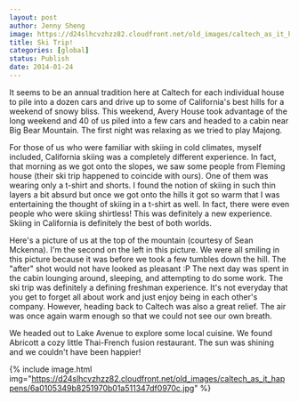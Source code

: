 ```yaml
---
layout: post
author: Jenny Sheng
image: https://d24slhcvzhzz82.cloudfront.net/old_images/caltech_as_it_happens/6a0105349b8251970b019b051149eb970d.jpg
title: Ski Trip!
categories: [global]
status: Publish
date: 2014-01-24
---
```


It seems to be an annual tradition here at Caltech for each individual house to pile into a dozen cars and drive up to some of California's best hills for a weekend of snowy bliss. This weekend, Avery House took advantage of the long weekend and 40 of us piled into a few cars and headed to a cabin near Big Bear Mountain. The first night was relaxing as we tried to play Majong.

For those of us who were familiar with skiing in cold climates, myself included, California skiing was a completely different experience. In fact, that morning as we got onto the slopes, we saw some people from Fleming house (their ski trip happened to coincide with ours). One of them was wearing only a t-shirt and shorts. I found the notion of skiing in such thin layers a bit absurd but once we got onto the hills it got so warm that I was entertaining the thought of skiing in a t-shirt as well. In fact, there were even people who were skiing shirtless! This was definitely a new experience. Skiing in California is definitely the best of both worlds.

Here's a picture of us at the top of the mountain (courtesy of Sean Mckenna). I'm the second on the left in this picture. We were all smiling in this picture because it was before we took a few tumbles down the hill. The "after" shot would not have looked as pleasant :P
The next day was spent in the cabin lounging around, sleeping, and attempting to do some work. The ski trip was definitely a defining freshman experience. It's not everyday that you get to forget all about work and just enjoy being in each other's company. However, heading back to Caltech was also a great relief. The air was once again warm enough so that we could not see our own breath.

We headed out to Lake Avenue to explore some local cuisine. We found Abricott a cozy little Thai-French fusion restaurant. The sun was shining and we couldn't have been happier!


{% include image.html img="https://d24slhcvzhzz82.cloudfront.net/old_images/caltech_as_it_happens/6a0105349b8251970b01a511347df0970c.jpg" %}

